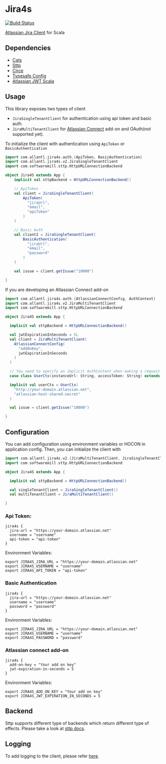 # Jira4s

[![Build Status](https://travis-ci.org/allantl/jira4s.svg?branch=master)](https://travis-ci.org/allantl/jira4s)

[Atlassian Jira Client](https://developer.atlassian.com/cloud/jira/platform/rest/v2/) for Scala

## Dependencies

- [Cats](https://github.com/typelevel/cats)
- [Sttp](https://github.com/softwaremill/sttp)
- [Circe](https://github.com/circe/circe)
- [Typesafe Config](https://github.com/typesafehub/config)
- [Atlassian JWT Scala](https://github.com/toolsplus/atlassian-jwt)

## Usage

This library exposes two types of client
- `JiraSingleTenantClient` for authentication using api token and basic auth.
- `JiraMultiTenantClient` for [Atlassian Connect](https://developer.atlassian.com/static/connect/docs/index.html) add-on and OAuth(not supported yet).

To initialize the client with authentication using `ApiToken` or `BasicAuthentication`

```scala
import com.allantl.jira4s.auth.{ApiToken, BasicAuthentication}
import com.allantl.jira4s.v2.JiraSingleTenantClient
import com.softwaremill.sttp.HttpURLConnectionBackend

object Jira4S extends App {
    implicit val sttpBackend = HttpURLConnectionBackend()

    // ApiToken
    val client = JiraSingleTenantClient(
        ApiToken(
          "jiraUrl",
          "email",
          "apiToken"
        )
    )

    // Basic Auth
    val client2 = JiraSingleTenantClient(
        BasicAuthentication(
          "jiraUrl",
          "email",
          "password"
        )
    )

    val issue = client.getIssue("10000")

}
```

If you are developing an Atlassian Connect add-on

```scala
import com.allantl.jira4s.auth.{AtlassianConnectConfig, AuthContext}
import com.allantl.jira4s.v2.JiraMultiTenantClient
import com.softwaremill.sttp.HttpURLConnectionBackend

object Jira4S extends App {

  implicit val sttpBackend = HttpURLConnectionBackend()

  val jwtExpirationInSeconds = 5L
  val client = JiraMultiTenantClient(
    AtlassianConnectConfig(
      "addOnKey",
      jwtExpirationInSeconds
    )
  )

  // You need to specify an implicit AuthContext when making a request to Jira
  case class UserCtx(instanceUrl: String, accessToken: String) extends AuthContext

  implicit val userCtx = UserCtx(
    "http://your-domain.atlassian.net",
    "atlassian-host-shared-secret"
  )

  val issue = client.getIssue("10000")

}

```

## Configuration

You can add configuration using environment variables or HOCON in application config.
Then, you can initialize the client with

```scala
import com.allantl.jira4s.v2.{JiraMultiTenantClient, JiraSingleTenantClient}
import com.softwaremill.sttp.HttpURLConnectionBackend

object Jira4S extends App {

  implicit val sttpBackend = HttpURLConnectionBackend()

  val singleTenantClient = JiraSingleTenantClient()
  val multiTenantClient = JiraMultiTenantClient()

}

```

### Api Token:
```
jira4s {
  jira-url = "https://your-domain.atlassian.net"
  username = "username"
  api-token = "api-token"
}
```

Environment Variables:
```
export JIRA4S_JIRA_URL = "https://your-domain.atlassian.net"
export JIRA4S_USERNAME = "username"
export JIRA4S_API_TOKEN = "api-token"
```

### Basic Authentication
```
jira4s {
  jira-url = "https://your-domain.atlassian.net"
  username = "username"
  password = "password"
}
```

Environment Variables:
```
export JIRA4S_JIRA_URL = "https://your-domain.atlassian.net"
export JIRA4S_USERNAME = "username"
export JIRA4S_PASSWORD = "password"
```

### Atlassian connect add-on
```
jira4s {
  add-on-key = "Your add on key"
  jwt-expiration-in-seconds = 5
}
```

Environment Variables:
```
export JIRA4S_ADD_ON_KEY = "Your add on key"
export JIRA4S_JWT_EXPIRATION_IN_SECONDS = 5
```

## Backend
Sttp supports different type of backends which return different type of effects. Please take a look at [sttp docs](https://sttp.readthedocs.io/en/latest/backends/summary.html).

## Logging

To add logging to the client, please refer [here](https://sttp.readthedocs.io/en/latest/backends/custom.html).
